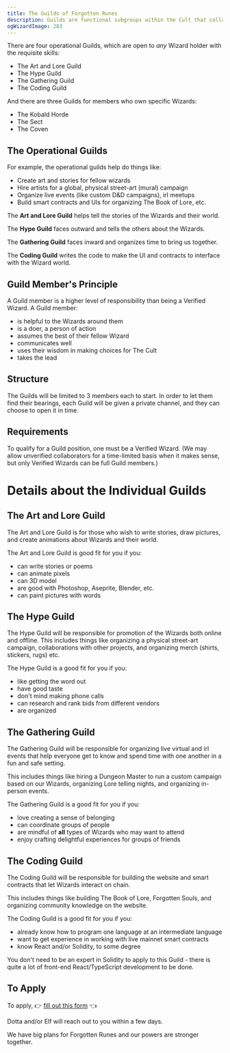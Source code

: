 ```yaml
---
title: The Guilds of Forgotten Runes
description: Guilds are functional subgroups within the Cult that collaborate to contribute in unique ways. Through the power of nimble, effective Guilds, the Wizards can combine their affinities for action and create magic for the community.
ogWizardImage: 283
---
```


There are four operational Guilds, which are open to _any_ Wizard holder with the requisite skills:

- The Art and Lore Guild
- The Hype Guild
- The Gathering Guild
- The Coding Guild

And there are three Guilds for members who own specific Wizards:

- The Kobald Horde
- The Sect
- The Coven

## The Operational Guilds

For example, the operational guilds help do things like:

- Create art and stories for fellow wizards
- Hire artists for a global, physical street-art (mural) campaign
- Organize live events (like custom D&D campaigns), irl meetups
- Build smart contracts and UIs for organizing The Book of Lore, etc.

The **Art and Lore Guild** helps tell the stories of the Wizards and their world.

The **Hype Guild** faces outward and tells the others about the Wizards.

The **Gathering Guild** faces inward and organizes time to bring us together.

The **Coding Guild** writes the code to make the UI and contracts to interface with the Wizard world.

## Guild Member's Principle

A Guild member is a higher level of responsibility than being a Verified Wizard. A Guild member:

- is helpful to the Wizards around them
- is a doer, a person of action
- assumes the best of their fellow Wizard
- communicates well
- uses their wisdom in making choices for The Cult
- takes the lead

## Structure

The Guilds will be limited to 3 members each to start. In order to let them find their bearings, each Guild will be given a private channel, and they can choose to open it in time.

## Requirements

To qualify for a Guild position, one must be a Verified Wizard. (We may allow unverified collaborators for a time-limited basis when it makes sense, but only Verified Wizards can be full Guild members.)

# Details about the Individual Guilds

## The Art and Lore Guild

The Art and Lore Guild is for those who wish to write stories, draw pictures, and create animations about Wizards and their world.

The Art and Lore Guild is good fit for you if you:

- can write stories or poems
- can animate pixels
- can 3D model
- are good with Photoshop, Aseprite, Blender, etc.
- can paint pictures with words

## The Hype Guild

The Hype Guild will be responsible for promotion of the Wizards both online and offline. This includes things like organizing a physical street-art campaign, collaborations with other projects, and organizing merch (shirts, stickers, rugs) etc.

The Hype Guild is a good fit for you if you:

- like getting the word out
- have good taste
- don't mind making phone calls
- can research and rank bids from different vendors
- are organized

## The Gathering Guild

The Gathering Guild will be responsible for organizing live virtual and irl events that help everyone get to know and spend time with one another in a fun and safe setting.

This includes things like hiring a Dungeon Master to run a custom campaign based on our Wizards, organizing Lore telling nights, and organizing in-person events.

The Gathering Guild is a good fit for you if you:

- love creating a sense of belonging
- can coordinate groups of people
- are mindful of **all** types of Wizards who may want to attend
- enjoy crafting delightful experiences for groups of friends

## The Coding Guild

The Coding Guild will be responsible for building the website and smart contracts that let Wizards interact on chain.

This includes things like building The Book of Lore, Forgotten Souls, and organizing community knowledge on the website.

The Coding Guild is a good fit for you if you:

- already know how to program one language at an intermediate language
- want to get experience in working with live mainnet smart contracts
- know React and/or Solidity, to some degree

You don't need to be an expert in Solidity to apply to this Guild - there is quite a lot of front-end React/TypeScript development to be done.

## To Apply

To apply, 👉 [fill out this form](https://forms.gle/g4wd9hffZQvZfjh9A) 👈

Dotta and/or Elf will reach out to you within a few days.

We have big plans for Forgotten Runes and our powers are stronger together.

